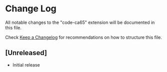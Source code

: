 # Change Log
All notable changes to the "code-ca65" extension will be documented in this file.

Check [Keep a Changelog](http://keepachangelog.com/) for recommendations on how to structure this file.

## [Unreleased]
- Initial release